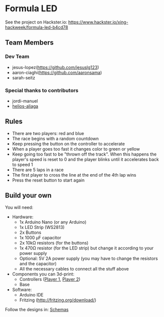 # Formula LED

See the project on Hackster.io: https://www.hackster.io/xing-hackweek/formula-led-b4cd78

## Team Members

### Dev Team

* jesus-lopez(https://github.com/jesuslg123)
* aaron-ciaghi(https://github.com/aaronsama)
* sarah-seitz

### Special thanks to contributors

* jordi-manuel
* [helios-aliaga](https://github.com/heliosam)

## Rules

* There are two players: red and blue
* The race begins with a random countdown
* Keep pressing the button on the controller to accelerate
* When a player goes too fast it changes color to green or yellow
* Keep going too fast to be "thrown off the track". When this happens the player's speed is reset to 0 and the player blinks until it accelerates back to speed 1
* There are 5 laps in a race
* The first player to cross the line at the end of the 4th lap wins
* Press the reset button to start again

## Build your own

You will need:

* Hardware:
  * 1x Arduino Nano (or any Arduino)
  * 1x LED Strip (WS2813)
  * 2x Buttons
  * 1x 1000 µF capacitor
  * 2x 10kΩ resistors (for the buttons)
  * 1x 470Ω resistor (for the LED strip) but change it according to your power supply
  * Optional: 5V 2A power supply (you may have to change the resistors and the capacitor)
  * All the necessary cables to connect all the stuff above
* Components you can 3d-print:
  * Controllers ([Player 1](https://source.xing.com/hackweek/arduino-led-racing/blob/master/3D/Player%201.stl), [Player 2](https://source.xing.com/hackweek/arduino-led-racing/blob/master/3D/Player%202.stl))
  * Base
* Software:
  * Arduino IDE
  * Fritzing (http://fritzing.org/download/)

Follow the designs in: [Schemas](./Schemas)
